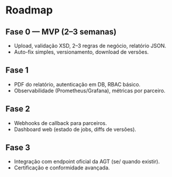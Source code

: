 # Roadmap

## Fase 0 — MVP (2–3 semanas)
- Upload, validação XSD, 2–3 regras de negócio, relatório JSON.
- Auto-fix simples, versionamento, download de versões.

## Fase 1
- PDF do relatório, autenticação em DB, RBAC básico.
- Observabilidade (Prometheus/Grafana), métricas por parceiro.

## Fase 2
- Webhooks de callback para parceiros.
- Dashboard web (estado de jobs, diffs de versões).

## Fase 3
- Integração com endpoint oficial da AGT (se/ quando existir).
- Certificação e conformidade avançada.
